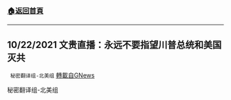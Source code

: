 ###  [:house:返回首頁](https://github.com/ourhimalayas/txt)
---


## 10/22/2021 文贵直播：永远不要指望川普总统和美国灭共
` 秘密翻译组-北美组` [轉載自GNews](https://gnews.org/zh-hans/1611804/)

秘密翻译组-北美组
